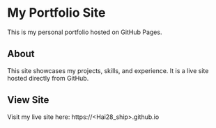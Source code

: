 # My Portfolio Site

This is my personal portfolio hosted on GitHub Pages.

## About
This site showcases my projects, skills, and experience. It is a live site hosted directly from GitHub.

## View Site
Visit my live site here: https://<Hai28_ship>.github.io
